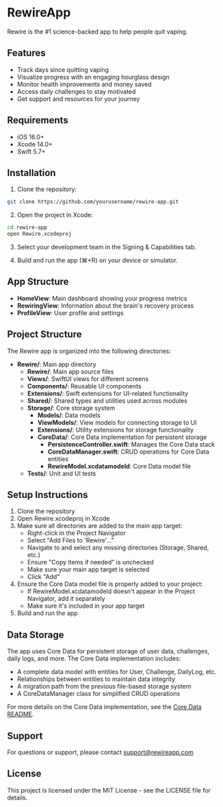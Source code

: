 # RewireApp
Rewire is the #1 science-backed app to help people quit vaping.

## Features

- Track days since quitting vaping
- Visualize progress with an engaging hourglass design
- Monitor health improvements and money saved
- Access daily challenges to stay motivated
- Get support and resources for your journey

## Requirements

- iOS 16.0+
- Xcode 14.0+
- Swift 5.7+

## Installation

1. Clone the repository:
```bash
git clone https://github.com/yourusername/rewire-app.git
```

2. Open the project in Xcode:
```bash
cd rewire-app
open Rewire.xcodeproj
```

3. Select your development team in the Signing & Capabilities tab.

4. Build and run the app (⌘+R) on your device or simulator.

## App Structure

- **HomeView**: Main dashboard showing your progress metrics
- **RewiringView**: Information about the brain's recovery process
- **ProfileView**: User profile and settings

## Project Structure

The Rewire app is organized into the following directories:

- **Rewire/**: Main app directory
  - **Rewire/**: Main app source files
  - **Views/**: SwiftUI views for different screens
  - **Components/**: Reusable UI components
  - **Extensions/**: Swift extensions for UI-related functionality
  - **Shared/**: Shared types and utilities used across modules
  - **Storage/**: Core storage system
    - **Models/**: Data models
    - **ViewModels/**: View models for connecting storage to UI
    - **Extensions/**: Utility extensions for storage functionality
    - **CoreData/**: Core Data implementation for persistent storage
      - **PersistenceController.swift**: Manages the Core Data stack
      - **CoreDataManager.swift**: CRUD operations for Core Data entities
      - **RewireModel.xcdatamodeld**: Core Data model file
  - **Tests/**: Unit and UI tests

## Setup Instructions

1. Clone the repository
2. Open Rewire.xcodeproj in Xcode
3. Make sure all directories are added to the main app target:
   - Right-click in the Project Navigator
   - Select "Add Files to 'Rewire'..."
   - Navigate to and select any missing directories (Storage, Shared, etc.)
   - Ensure "Copy items if needed" is unchecked
   - Make sure your main app target is selected
   - Click "Add"
4. Ensure the Core Data model file is properly added to your project:
   - If RewireModel.xcdatamodeld doesn't appear in the Project Navigator, add it separately
   - Make sure it's included in your app target
5. Build and run the app

## Data Storage

The app uses Core Data for persistent storage of user data, challenges, daily logs, and more. The Core Data implementation includes:

- A complete data model with entities for User, Challenge, DailyLog, etc.
- Relationships between entities to maintain data integrity
- A migration path from the previous file-based storage system
- A CoreDataManager class for simplified CRUD operations

For more details on the Core Data implementation, see the [Core Data README](Rewire/Storage/CoreData/README.md).

## Support

For questions or support, please contact support@rewireapp.com

## License

This project is licensed under the MIT License - see the LICENSE file for details.
